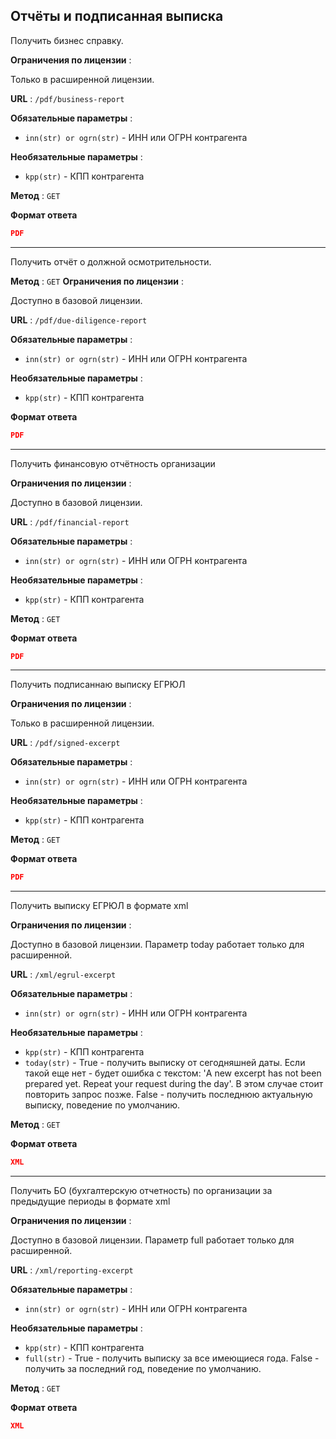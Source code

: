 ## Отчёты и подписанная выписка

Получить бизнес справку.

**Ограничения по лицензии** :

Только в расширенной лицензии.

**URL** : `/pdf/business-report`

**Обязательные параметры** :
- `inn(str) or ogrn(str)` - ИНН или ОГРН контрагента

**Необязательные параметры** :
- `kpp(str)` - КПП контрагента

**Метод** : `GET`

**Формат ответа**

```json
PDF
```

***
Получить отчёт о должной осмотрительности.

**Метод** : `GET`
**Ограничения по лицензии** :

Доступно в базовой лицензии.

**URL** : `/pdf/due-diligence-report`

**Обязательные параметры** :
- `inn(str) or ogrn(str)` - ИНН или ОГРН контрагента

**Необязательные параметры** :
- `kpp(str)` - КПП контрагента

**Формат ответа**

```json
PDF
```

***
Получить финансовую отчётность организации

**Ограничения по лицензии** :

Доступно в базовой лицензии.

**URL** : `/pdf/financial-report`

**Обязательные параметры** :
- `inn(str) or ogrn(str)` - ИНН или ОГРН контрагента

**Необязательные параметры** :
- `kpp(str)` - КПП контрагента

**Метод** : `GET`

**Формат ответа**

```json
PDF
```

***
Получить подписаннаю выписку ЕГРЮЛ

**Ограничения по лицензии** :

Только в расширенной лицензии.

**URL** : `/pdf/signed-excerpt`

**Обязательные параметры** :
- `inn(str) or ogrn(str)` - ИНН или ОГРН контрагента

**Необязательные параметры** :
- `kpp(str)` - КПП контрагента

**Метод** : `GET`

**Формат ответа**

```json
PDF
```
***
Получить выписку ЕГРЮЛ в формате xml

**Ограничения по лицензии** :

Доступно в базовой лицензии. Параметр today работает только для расширенной.

**URL** : `/xml/egrul-excerpt`

**Обязательные параметры** :
- `inn(str) or ogrn(str)` - ИНН или ОГРН контрагента

**Необязательные параметры** :
- `kpp(str)` - КПП контрагента
- `today(str)` - True - получить выписку от сегодняшней даты. Если такой еще нет - будет ошибка с текстом: 
'A new excerpt has not been prepared yet. Repeat your request during the day'. В этом случае стоит повторить 
запрос позже. False - получить последнюю актуальную выписку, поведение по умолчанию.

**Метод** : `GET`

**Формат ответа**

```json
XML
```
***
Получить БО (бухгалтерскую отчетность) по организации за предыдущие периоды в формате xml

**Ограничения по лицензии** :

Доступно в базовой лицензии. Параметр full работает только для расширенной.

**URL** : `/xml/reporting-excerpt`

**Обязательные параметры** :
- `inn(str) or ogrn(str)` - ИНН или ОГРН контрагента

**Необязательные параметры** :
- `kpp(str)` - КПП контрагента
- `full(str)` - True - получить выписку за все имеющиеся года. False - получить за последний год, поведение по умолчанию.

**Метод** : `GET`

**Формат ответа**

```json
XML
```